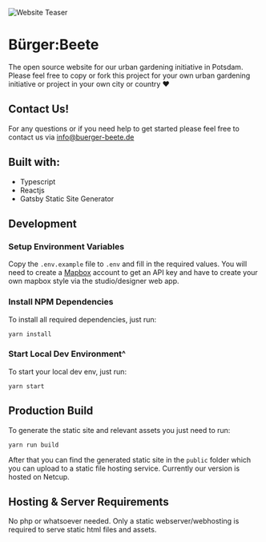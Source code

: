 ![Website Teaser](docs/website-current.gif)

# Bürger:Beete

The open source website for our urban gardening initiative in Potsdam. Please feel free to copy or fork this project for your own urban gardening initiative or project in your own city or country ❤️

## Contact Us!

For any questions or if you need help to get started please feel free to contact us via [info@buerger-beete.de](mailto:info@buerger-beete.de)


## Built with:

- Typescript
- Reactjs
- Gatsby Static Site Generator


## Development

### Setup Environment Variables

Copy the `.env.example` file to `.env` and fill in the required values. You will need to create a [Mapbox](https://www.mapbox.com/) account to get an API key and have to create your own mapbox style via the studio/designer web app.

### Install NPM Dependencies

To install all required dependencies, just run:

```shell
yarn install
```

### Start Local Dev Environment^

To start your local dev env, just run:

```shell
yarn start
```

## Production Build

To generate the static site and relevant assets you just need to run:

```shell
yarn run build
```

After that you can find the generated static site in the `public` folder which you can upload to a static file hosting service. Currently our version is hosted on Netcup.

## Hosting & Server Requirements

No php or whatsoever needed. Only a static webserver/webhosting is required to serve static html files and assets. 